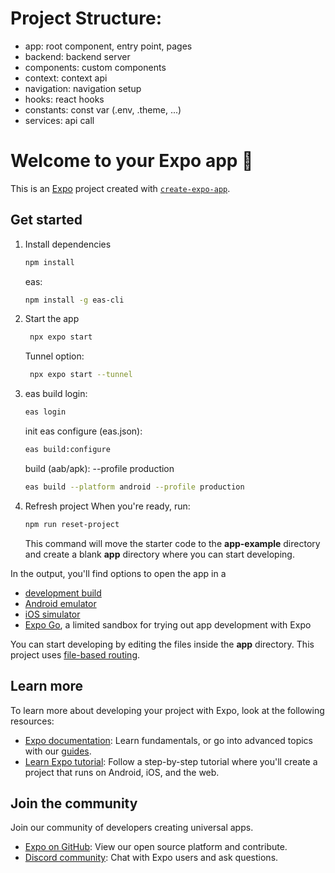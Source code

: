 # Project Structure:

- app: root component, entry point, pages
- backend: backend server
- components: custom components
- context: context api
- navigation: navigation setup
- hooks: react hooks
- constants: const var (.env, .theme, ...)
- services: api call

# Welcome to your Expo app 👋

This is an [Expo](https://expo.dev) project created with [`create-expo-app`](https://www.npmjs.com/package/create-expo-app).

## Get started

1. Install dependencies

   ```bash
   npm install
   ```

   eas:

   ```bash
   npm install -g eas-cli
   ```

2. Start the app

   ```bash
    npx expo start
   ```

   Tunnel option:

   ```bash
    npx expo start --tunnel
   ```

3. eas build
   login:

   ```bash
   eas login
   ```

   init eas configure (eas.json):

   ```bash
   eas build:configure
   ```

   build (aab/apk):
   --profile production

   ```bash
   eas build --platform android --profile production
   ```

4. Refresh project
   When you're ready, run:

   ```bash
   npm run reset-project
   ```

   This command will move the starter code to the **app-example** directory and create a blank **app** directory where you can start developing.

In the output, you'll find options to open the app in a

- [development build](https://docs.expo.dev/develop/development-builds/introduction/)
- [Android emulator](https://docs.expo.dev/workflow/android-studio-emulator/)
- [iOS simulator](https://docs.expo.dev/workflow/ios-simulator/)
- [Expo Go](https://expo.dev/go), a limited sandbox for trying out app development with Expo

You can start developing by editing the files inside the **app** directory. This project uses [file-based routing](https://docs.expo.dev/router/introduction).

## Learn more

To learn more about developing your project with Expo, look at the following resources:

- [Expo documentation](https://docs.expo.dev/): Learn fundamentals, or go into advanced topics with our [guides](https://docs.expo.dev/guides).
- [Learn Expo tutorial](https://docs.expo.dev/tutorial/introduction/): Follow a step-by-step tutorial where you'll create a project that runs on Android, iOS, and the web.

## Join the community

Join our community of developers creating universal apps.

- [Expo on GitHub](https://github.com/expo/expo): View our open source platform and contribute.
- [Discord community](https://chat.expo.dev): Chat with Expo users and ask questions.
